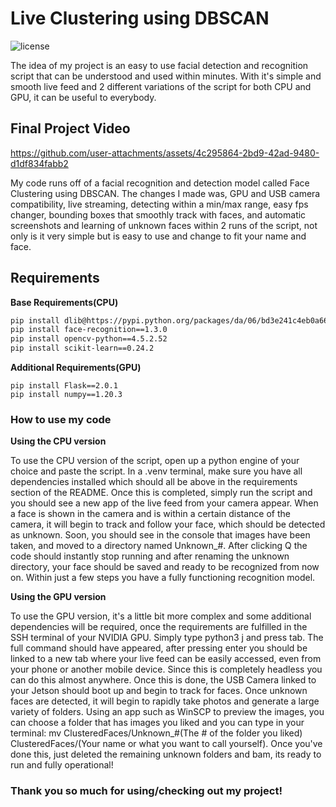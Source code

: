 # Live Clustering using DBSCAN

![license](https://img.shields.io/github/license/ketchupavocado/Face-Clustering-using-DBSCAN)

The idea of my project is an easy to use facial detection and recognition script that can be understood and used within minutes. With it's simple and smooth live feed and 2 different variations of the script for both CPU and GPU, it can be useful to everybody.


## Final Project Video

https://github.com/user-attachments/assets/4c295864-2bd9-42ad-9480-d1df834fabb2

My code runs off of a facial recognition and detection model called Face Clustering using DBSCAN. The changes I made was, GPU and USB camera compatibility, live streaming, detecting within a min/max range, easy fps changer, bounding boxes that smoothly track with faces, and automatic screenshots and learning of unknown faces within 2 runs of the script, not only is it very simple but is easy to use and change to fit your name and face.

## Requirements

**Base Requirements(CPU)**
```bash
pip install dlib@https://pypi.python.org/packages/da/06/bd3e241c4eb0a662914b3b4875fc52dd176a9db0d4a2c915ac2ad8800e9e/dlib-19.7.0-cp36-cp36m-win_amd64.whl#md5=b7330a5b2d46420343fbed5df69e6a3f
pip install face-recognition==1.3.0
pip install opencv-python==4.5.2.52
pip install scikit-learn==0.24.2
```
**Additional Requirements(GPU)**
```
pip install Flask==2.0.1
pip install numpy==1.20.3

```
### How to use my code

**Using the CPU version**

To use the CPU version of the script, open up a python engine of your choice and paste the script. In a .venv terminal, make sure you have all dependencies installed which should all be above in the requirements section of the README. Once this is completed, simply run the script and you should see a new app of the live feed from your camera appear. When a face is shown in the camera and is within a certain distance of the camera, it will begin to track and follow your face, which should be detected as unknown. Soon, you should see in the console that images have been taken, and moved to a directory named Unknown_#. After clicking Q the code should instantly stop running and after renaming the unknown directory, your face should be saved and ready to be recognized from now on. Within just a few steps you have a fully functioning recognition model.

**Using the GPU version**

To use the GPU version, it's a little bit more complex and some additional dependencies will be required, once the requirements are fulfilled in the SSH terminal of your NVIDIA GPU. Simply type python3 j and press tab. The full command should have appeared, after pressing enter you should be linked to a new tab where your live feed can be easily accessed, even from your phone or another mobile device. Since this is completely headless you can do this almost anywhere. Once this is done, the USB Camera linked to your Jetson should boot up and begin to track for faces. Once unknown faces are detected, it will begin to rapidly take photos and generate a large variety of folders. Using an app such as WinSCP to preview the images, you can choose a folder that has images you liked and you can type in your terminal: mv ClusteredFaces/Unknown_#(The # of the folder you liked) ClusteredFaces/(Your name or what you want to call yourself). Once you've done this, just deleted the remaining unknown folders and bam, its ready to run and fully operational!

### Thank you so much for using/checking out my project!



